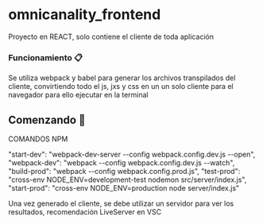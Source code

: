 # omnicanality_frontend


Proyecto en REACT, solo contiene el cliente de toda aplicación

### Funcionamiento 📋
Se utiliza webpack y babel para generar los archivos transpilados del cliente, convirtiendo todo el js, jxs y css en un un solo cliente para el navegador para ello ejecutar en la terminal 

## Comenzando 🚀

COMANDOS NPM

"start-dev": "webpack-dev-server --config webpack.config.dev.js --open",
"webpack-dev": "webpack --config webpack.config.dev.js --watch",
"build-prod": "webpack --config webpack.config.prod.js",
"test-prod": "cross-env NODE_ENV=development-test nodemon src/server/index.js",
"start-prod": "cross-env NODE_ENV=production node server/index.js"


Una vez generado el cliente, se debe utilizar un servidor para ver los resultados, recomendación LiveServer en VSC

